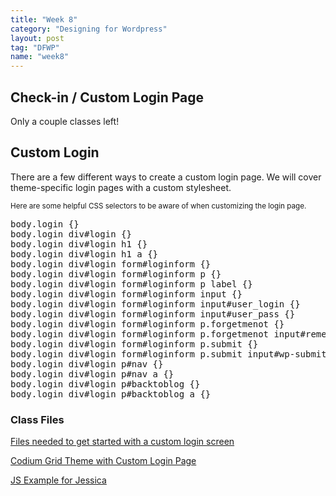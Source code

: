 ```yaml
---
title: "Week 8"
category: "Designing for Wordpress"
layout: post
tag: "DFWP"
name: "week8"
---
```


## Check-in / Custom Login Page

Only a couple classes left! 

## Custom Login

There are a few different ways to create a custom login page. We will cover theme-specific login pages with a custom stylesheet. 

<small>Here are some helpful CSS selectors to be aware of when customizing the login page.</small>

<pre>body.login {}
body.login div#login {}
body.login div#login h1 {}
body.login div#login h1 a {}
body.login div#login form#loginform {}
body.login div#login form#loginform p {}
body.login div#login form#loginform p label {}
body.login div#login form#loginform input {}
body.login div#login form#loginform input#user_login {}
body.login div#login form#loginform input#user_pass {}
body.login div#login form#loginform p.forgetmenot {}
body.login div#login form#loginform p.forgetmenot input#rememberme {}
body.login div#login form#loginform p.submit {}
body.login div#login form#loginform p.submit input#wp-submit {}
body.login div#login p#nav {}
body.login div#login p#nav a {}
body.login div#login p#backtoblog {}
body.login div#login p#backtoblog a {}</pre>

### Class Files

[Files needed to get started with a custom login screen](bin/wk8-login.zip)

[Codium Grid Theme with Custom Login Page](bin/codium-grid_wCustomLogin.zip)

[JS Example for Jessica](bin/jsOOP.zip)